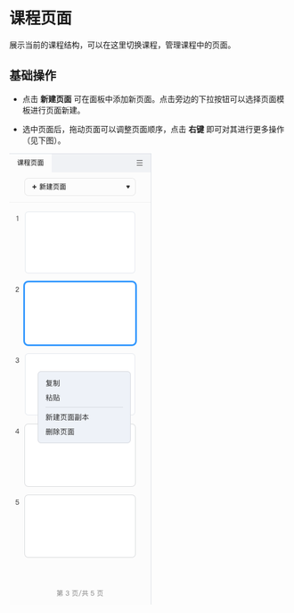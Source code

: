 # 课程页面

展示当前的课程结构，可以在这里切换课程，管理课程中的页面。

## 基础操作

- 点击 **新建页面** 可在面板中添加新页面。点击旁边的下拉按钮可以选择页面模板进行页面新建。

- 选中页面后，拖动页面可以调整页面顺序，点击 **右键** 即可对其进行更多操作（见下图）。

![课程页面](img/Course_page.png)
